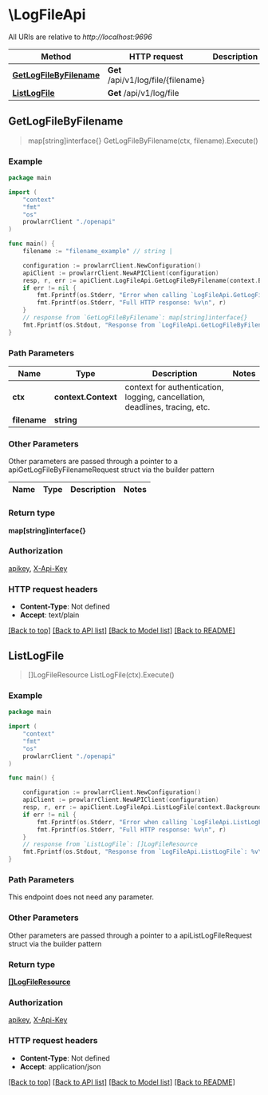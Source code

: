 # \LogFileApi

All URIs are relative to *http://localhost:9696*

Method | HTTP request | Description
------------- | ------------- | -------------
[**GetLogFileByFilename**](LogFileApi.md#GetLogFileByFilename) | **Get** /api/v1/log/file/{filename} | 
[**ListLogFile**](LogFileApi.md#ListLogFile) | **Get** /api/v1/log/file | 



## GetLogFileByFilename

> map[string]interface{} GetLogFileByFilename(ctx, filename).Execute()



### Example

```go
package main

import (
    "context"
    "fmt"
    "os"
    prowlarrClient "./openapi"
)

func main() {
    filename := "filename_example" // string | 

    configuration := prowlarrClient.NewConfiguration()
    apiClient := prowlarrClient.NewAPIClient(configuration)
    resp, r, err := apiClient.LogFileApi.GetLogFileByFilename(context.Background(), filename).Execute()
    if err != nil {
        fmt.Fprintf(os.Stderr, "Error when calling `LogFileApi.GetLogFileByFilename``: %v\n", err)
        fmt.Fprintf(os.Stderr, "Full HTTP response: %v\n", r)
    }
    // response from `GetLogFileByFilename`: map[string]interface{}
    fmt.Fprintf(os.Stdout, "Response from `LogFileApi.GetLogFileByFilename`: %v\n", resp)
}
```

### Path Parameters


Name | Type | Description  | Notes
------------- | ------------- | ------------- | -------------
**ctx** | **context.Context** | context for authentication, logging, cancellation, deadlines, tracing, etc.
**filename** | **string** |  | 

### Other Parameters

Other parameters are passed through a pointer to a apiGetLogFileByFilenameRequest struct via the builder pattern


Name | Type | Description  | Notes
------------- | ------------- | ------------- | -------------


### Return type

**map[string]interface{}**

### Authorization

[apikey](../README.md#apikey), [X-Api-Key](../README.md#X-Api-Key)

### HTTP request headers

- **Content-Type**: Not defined
- **Accept**: text/plain

[[Back to top]](#) [[Back to API list]](../README.md#documentation-for-api-endpoints)
[[Back to Model list]](../README.md#documentation-for-models)
[[Back to README]](../README.md)


## ListLogFile

> []LogFileResource ListLogFile(ctx).Execute()



### Example

```go
package main

import (
    "context"
    "fmt"
    "os"
    prowlarrClient "./openapi"
)

func main() {

    configuration := prowlarrClient.NewConfiguration()
    apiClient := prowlarrClient.NewAPIClient(configuration)
    resp, r, err := apiClient.LogFileApi.ListLogFile(context.Background()).Execute()
    if err != nil {
        fmt.Fprintf(os.Stderr, "Error when calling `LogFileApi.ListLogFile``: %v\n", err)
        fmt.Fprintf(os.Stderr, "Full HTTP response: %v\n", r)
    }
    // response from `ListLogFile`: []LogFileResource
    fmt.Fprintf(os.Stdout, "Response from `LogFileApi.ListLogFile`: %v\n", resp)
}
```

### Path Parameters

This endpoint does not need any parameter.

### Other Parameters

Other parameters are passed through a pointer to a apiListLogFileRequest struct via the builder pattern


### Return type

[**[]LogFileResource**](LogFileResource.md)

### Authorization

[apikey](../README.md#apikey), [X-Api-Key](../README.md#X-Api-Key)

### HTTP request headers

- **Content-Type**: Not defined
- **Accept**: application/json

[[Back to top]](#) [[Back to API list]](../README.md#documentation-for-api-endpoints)
[[Back to Model list]](../README.md#documentation-for-models)
[[Back to README]](../README.md)

